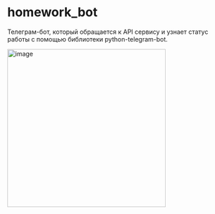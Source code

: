 # homework_bot
Телеграм-бот, который обращается к API сервису и узнает статус работы с помощью библиотеки python-telegram-bot.

<img width="359" alt="image" src="https://github.com/evgeniazagorodnykh/homework_bot/assets/129388336/a52457fa-6e03-4ef9-8b75-da5bb15acb18">
